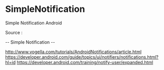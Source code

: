 # SimpleNotification

Simple Notification Android

Source :

-- Simple Notification --

http://www.vogella.com/tutorials/AndroidNotifications/article.html
https://developer.android.com/guide/topics/ui/notifiers/notifications.html?hl=id
https://developer.android.com/training/notify-user/expanded.html

